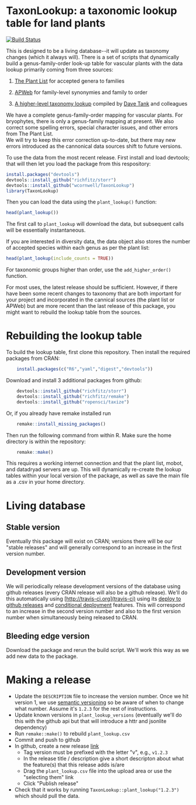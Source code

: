 # TaxonLookup: a taxonomic lookup table for land plants

[![Build Status](https://travis-ci.org/wcornwell/TaxonLookup.png?branch=master)](https://travis-ci.org/wcornwell/TaxonLookup)

This is designed to be a living database--it will update as taxonomy changes (which it always will).  There is a set of scripts that dynamically build a genus-family-order look-up table for vascular plants with the data lookup primarily coming from three sources: 

1. [The Plant List](http://www.theplantlist.org/) for accepted genera to families

2. [APWeb](http://www.mobot.org/MOBOT/research/APweb/) for family-level synonymies and family to order

3. [A higher-level taxonomy lookup](http://datadryad.org/resource/doi:10.5061/dryad.63q27.2/1.1) compiled by [Dave Tank](http://phylodiversity.net/dtank/Tank_Lab/Tank_Lab.html) and colleagues

We have a complete genus-family-order mapping for vascular plants. For bryophytes, there is only a genus-family mapping at present. 
We also correct some spelling errors, special character issues, and other errors from The Plant List.  
We will try to keep this error correction up-to-date, but there may new errors introduced as the cannonical data sources shift to future versions.  

To use the data from the most recent release.  First install and load devtools; that will then let you load the package from this respository:

```r
install.packages("devtools")
devtools::install_github("richfitz/storr")
devtools::install_github("wcornwell/TaxonLookup")
library(TaxonLookup)
```

Then you can load the data using the `plant_lookup()` function:

```r
head(plant_lookup())
```

The first call to `plant_lookup` will download the data, but subsequent calls will be essentially instantaneous.

If you are interested in diversity data, the data object also stores the number of accepted species within each genus as per the plant list:

```r
head(plant_lookup(include_counts = TRUE))
```

For taxonomic groups higher than order, use the `add_higher_order()` function.  

For most uses, the latest release should be sufficient.  However, if there have been some recent changes to taxonomy  that are both important for your project and incorporated in the cannical sources (the plant list or APWeb) but are more recent than the last release of this package, you might want to rebuild the lookup table from the sources. 

# Rebuilding the lookup table

To build the lookup table, first clone this repository.  Then install the required packages from CRAN:

```r
	install.packages(c("R6","yaml","digest","devtools"))
```

Download and install 3 additional packages from github:    

```r
	devtools::install_github("richfitz/storr")
	devtools::install_github("richfitz/remake")
	devtools::install_github("ropensci/taxize")
```

Or, if you already have remake installed run

```r
    remake::install_missing_packages()
```

Then run the following command from within R.  Make sure the home directory is within the repository:

```r
	remake::make()
```	

This requires a working internet connection and that the plant list, mobot, and datadryad servers are up.  This will dynamically re-create the lookup tables within your local version of the package, as well as save the main file as a .csv in your home directory.

# Living database

## Stable version

Eventually this package will exist on CRAN; versions there will be our "stable releases" and will generally correspond to an increase in the first version number.

## Development version

We will periodically release development versions of the database using github releases (every CRAN release will also be a github release).  We'll do this automatically using [http://travis-ci.org](travis-ci) using its [deploy to github releases](http://docs.travis-ci.com/user/deployment/releases/) and [conditional deployment](http://docs.travis-ci.com/user/deployment/#Conditional-Releases-with-on%3A) features.  This will correspond to an increase in the second version number and also to the first version number when simultaneously being released to CRAN.

## Bleeding edge version

Download the package and rerun the build script.  We'll work this way as we add new data to the package.

# Making a release

* Update the `DESCRIPTION` file to increase the version number.  Once we hit version 1, we use [semantic versioning](http://semver.org/) so be aware of when to change what number.  Assume it's `1.2.3` for the rest of instructions.
* Update known versions in `plant_lookup_versions` (eventually we'll do this with the github api but that will introduce a httr and jsonlite dependency)
* Run `remake::make()` to rebuild `plant_lookup.csv`
* Commit and push to github
* In github, create a new release [link](https://github.com/wcornwell/TaxonLookup/releases/new)
  - Tag version must be prefixed with the letter "v", e.g., `v1.2.3`
  - In the release title / description give a short descripton about what the feature(s) that this release adds is/are
  - Drag the `plant_lookup.csv` file into the upload area or use the "selecting them" link
  - Click "Publish release"
* Check that it works by running `TaxonLookup::plant_lookup("1.2.3")` which should pull the data.
